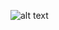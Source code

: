 ![alt text](https://raw.githubusercontent.com/RoarData/stanford-faq/master/media/roar-logo.png "ROAR")
